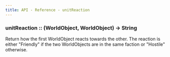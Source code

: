 ```yaml
---
title: API - Reference - unitReaction
---
```


### unitReaction :: (WorldObject, WorldObject) -> String

Return how the first WorldObject reacts towards the other. The reaction is
either "Friendly" if the two WorldObjects are in the same faction or "Hostile"
otherwise.
